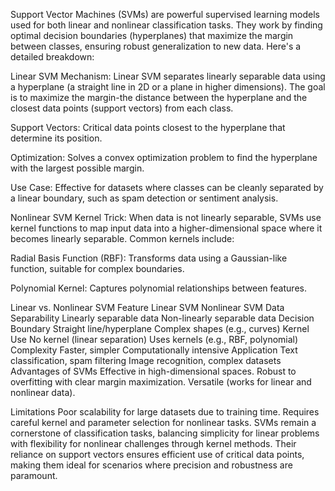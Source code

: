 Support Vector Machines (SVMs) are powerful supervised learning models used for both linear and nonlinear classification tasks. They work by finding optimal decision boundaries (hyperplanes) that maximize the margin between classes, ensuring robust generalization to new data. Here's a detailed breakdown:

Linear SVM
Mechanism:
Linear SVM separates linearly separable data using a hyperplane (a straight line in 2D or a plane in higher dimensions). The goal is to maximize the margin-the distance between the hyperplane and the closest data points (support vectors) from each class.

Support Vectors: Critical data points closest to the hyperplane that determine its position.

Optimization: Solves a convex optimization problem to find the hyperplane with the largest possible margin.

Use Case:
Effective for datasets where classes can be cleanly separated by a linear boundary, such as spam detection or sentiment analysis.

Nonlinear SVM
Kernel Trick:
When data is not linearly separable, SVMs use kernel functions to map input data into a higher-dimensional space where it becomes linearly separable. Common kernels include:

Radial Basis Function (RBF): Transforms data using a Gaussian-like function, suitable for complex boundaries.

Polynomial Kernel: Captures polynomial relationships between features.

Linear vs. Nonlinear SVM
Feature	Linear SVM	Nonlinear SVM
Data Separability	Linearly separable data	Non-linearly separable data
Decision Boundary	Straight line/hyperplane	Complex shapes (e.g., curves)
Kernel Use	No kernel (linear separation)	Uses kernels (e.g., RBF, polynomial)
Complexity	Faster, simpler	Computationally intensive
Application	Text classification, spam filtering	Image recognition, complex datasets
Advantages of SVMs
Effective in high-dimensional spaces.
Robust to overfitting with clear margin maximization.
Versatile (works for linear and nonlinear data).

Limitations
Poor scalability for large datasets due to training time.
Requires careful kernel and parameter selection for nonlinear tasks.
SVMs remain a cornerstone of classification tasks, balancing simplicity for linear problems with flexibility for nonlinear challenges through kernel methods. Their reliance on support vectors ensures efficient use of critical data points, making them ideal for scenarios where precision and robustness are paramount.
